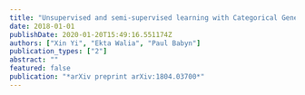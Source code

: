 ```yaml
---
title: "Unsupervised and semi-supervised learning with Categorical Generative Adversarial Networks assisted by Wasserstein distance for dermoscopy image Classification"
date: 2018-01-01
publishDate: 2020-01-20T15:49:16.551174Z
authors: ["Xin Yi", "Ekta Walia", "Paul Babyn"]
publication_types: ["2"]
abstract: ""
featured: false
publication: "*arXiv preprint arXiv:1804.03700*"
---
```


